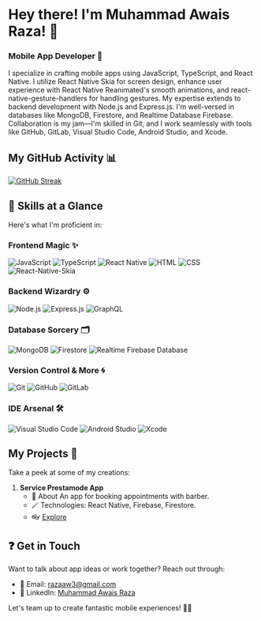 # Hey there! I'm Muhammad Awais Raza! 👋
### Mobile App Developer 📱

I specialize in crafting mobile apps using JavaScript, TypeScript, and React Native. I utilize React Native Skia for screen design, enhance user experience with React Native Reanimated's smooth animations, and react-native-gesture-handlers for handling gestures. My expertise extends to backend development with Node.js and Express.js. I'm well-versed in databases like MongoDB, Firestore, and Realtime Database Firebase. Collaboration is my jam—I'm skilled in Git, and I work seamlessly with tools like GitHub, GitLab, Visual Studio Code, Android Studio, and Xcode.

## My GitHub Activity 📊

[![GitHub Streak](https://github-readme-streak-stats.herokuapp.com/?user=Razaaw3&theme=highcontrast&exclude_days=sat,sun)](https://git.io/streak-stats)

## 🚀 Skills at a Glance

Here's what I'm proficient in:

### Frontend Magic ✨
![JavaScript](https://img.shields.io/badge/JavaScript-F7DF1E?style=for-the-badge&logo=javascript&logoColor=black "JavaScript") ![TypeScript](https://img.shields.io/badge/TypeScript-007ACC?style=for-the-badge&logo=typescript&logoColor=white "TypeScript") ![React Native](https://img.shields.io/badge/React_Native-20232A?style=for-the-badge&logo=react&logoColor=61DAFB "React Native") ![HTML](https://img.shields.io/badge/HTML5-E34F26?style=for-the-badge&logo=html5&logoColor=white "HTML") ![CSS](https://img.shields.io/badge/CSS3-1572B6?style=for-the-badge&logo=css3&logoColor=white "CSS") ![React-Native-Skia](https://img.shields.io/badge/React_Native_Skia-20232A?style=for-the-badge&logo=react&logoColor=61DAFB "React-Native-Skia")

### Backend Wizardry ⚙️
![Node.js](https://img.shields.io/badge/Node.js-43853D?style=for-the-badge&logo=node.js&logoColor=white "Node.js") ![Express.js](https://img.shields.io/badge/Express.js-404D59?style=for-the-badge "Express.js") ![GraphQL](https://img.shields.io/badge/GraphQL-E10098?style=for-the-badge&logo=graphql&logoColor=white "GraphQL")

### Database Sorcery 🗂
![MongoDB](https://img.shields.io/badge/MongoDB-4EA94B?style=for-the-badge&logo=mongodb&logoColor=white "MongoDB") ![Firestore](https://img.shields.io/badge/Firestore-FFCA28?style=for-the-badge&logo=firebase&logoColor=black "Firestore") ![Realtime Firebase Database](https://img.shields.io/badge/Realtime%20Firebase%20Database-FF6F00?style=for-the-badge&logo=firebase&logoColor=black "Realtime Firebase Database")

### Version Control & More 🌀
![Git](https://img.shields.io/badge/git-%23F05033.svg?style=for-the-badge&logo=git&logoColor=white "Git") ![GitHub](https://img.shields.io/badge/github-%23121011.svg?style=for-the-badge&logo=github&logoColor=white "GitHub") ![GitLab](https://img.shields.io/badge/gitlab-%23181717.svg?style=for-the-badge&logo=gitlab&logoColor=white "GitLab")

### IDE Arsenal 🛠️
![Visual Studio Code](https://img.shields.io/badge/VS%20Code-0078d7.svg?style=for-the-badge&logo=visual-studio-code&logoColor=white "Visual Studio Code") ![Android Studio](https://img.shields.io/badge/Android%20Studio-%233DDC84.svg?style=for-the-badge&logo=android-studio&logoColor=white "Android Studio") ![Xcode](https://img.shields.io/badge/Xcode-147EFB?style=for-the-badge&logo=xcode&logoColor=white "Xcode")


## My Projects 🚀

Take a peek at some of my creations:

1. **Service Prestamode App**
   - 🌲 About An app for booking appointments with barber.
   - 🪄 Technologies: React Native, Firebase, Firestore.
   - 👓 [Explore](https://github.com/Razaaw3/ServicePrestamode.git)

## ❓ Get in Touch

Want to talk about app ideas or work together? Reach out through:

- 📧 Email: razaaw3@gmail.com
- 💼 LinkedIn: [Muhammad Awais Raza](https://www.linkedin.com/in/awais-raza-361b4b184)
  
Let's team up to create fantastic mobile experiences! 🚀📱

